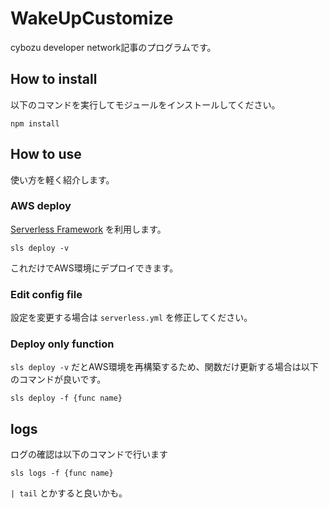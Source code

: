 # WakeUpCustomize

cybozu developer network記事のプログラムです。

## How to install

以下のコマンドを実行してモジュールをインストールしてください。 <br/>

```console
npm install
```

## How to use

使い方を軽く紹介します。

### AWS deploy

[Serverless Framework](https://serverless.com/) を利用します。 <br/>

```console
sls deploy -v
```

これだけでAWS環境にデプロイできます。

### Edit config file

設定を変更する場合は `serverless.yml` を修正してください。

### Deploy only function

`sls deploy -v` だとAWS環境を再構築するため、関数だけ更新する場合は以下のコマンドが良いです。

```console
sls deploy -f {func name}
```

## logs

ログの確認は以下のコマンドで行います

```console
sls logs -f {func name}
```

`| tail` とかすると良いかも。